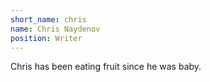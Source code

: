 ```yaml
---
short_name: chris
name: Chris Naydenov
position: Writer
---
```

Chris has been eating fruit since he was baby.